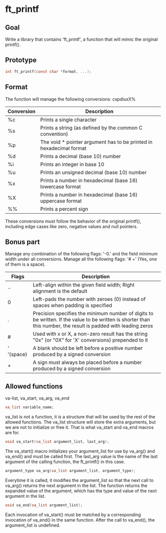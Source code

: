 # ft_printf

## Goal

Write a library that contains 'ft_printf', a function that will mimic the original printf().

## Prototype

```c
int ft_printf(const char *format, ...);
```

## Format

The function will manage the following conversions: cspdiuxX%

| Conversion | Description |
| --- | --- |
| %c | Prints a single character |
| %s | Prints a string (as defined by the common C convention) |
| %p | The void * pointer argument has to be printed in hexadecimal format |
| %d | Prints a decimal (base 10) number |
| %i | Prints an integer in base 10 |
| %u | Prints an unsigned decimal (base 10) number |
| %x | Prints a number in hexadecimal (base 16) lowercase format |
| %X | Prints a number in hexadecimal (base 16) uppercase format |
| %% | Prints a percent sign |

These conversions must follow the behavior of the original printf(), including edge cases like zero, negative values and null pointers.

## Bonus part

Manage any combination of the following flags: '-0.' and the field minimum width under all conversions.
Manage all the following flags: '# +' (Yes, one of them is a space).

| Flags | Description |
| --- | --- |
| - | Left-align within the given field width; Right alignment is the default |
| 0 | Left-pads the number with zeroes (0) instead of spaces when padding is specified |
| . | Precision specifies the minimum number of digits to be written. If the value to be written is shorter than this number, the result is padded with leading zeros |
| # | Used with x or X, a non-zero result has the string "0x" (or "0X" for 'X' conversions) prepended to it |
| ' '(space) | A blank should be left before a positive number produced by a signed conversion |
| + | A sign must always be placed before a number produced by a signed conversion |

## Allowed functions

va-list, va_start, va_arg, va_end

```c
va_list variable_name;
```

va_list is not a function, it is a structure that will be used by the rest of the allowed functions. The va_list structure will store the extra arguments, but we are not to initialize or free it. That is what va_start and va_end macros are for.

```c
void va_start(va_list argument_list, last_arg);
```

The va_start() macro initializes your argument_list for use by va_arg() and va_end() and must be called first.
The last_arg value is the name of the last argument of the calling function, the ft_printf() in this case.

```c
argument_type va_arg(va_list argument_list, argument_type);
```

Everytime it is called, it modifies the argument_list so that the next call to va_arg() returns the next argument in the list. The function returns the expanded value of the argument, which has the type and value of the next argument in the list.

```c
void va_end(va_list argument_list);
```

Each invocation of va_start() must be matched by a corresponding invocation of va_end() in the same function.
After the call to va_end(), the argument_list is undefined.
